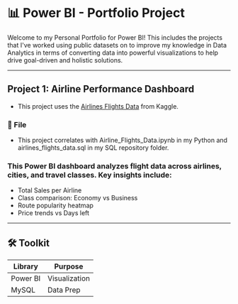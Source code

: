 # 📊 Power BI - Portfolio Project
Welcome to my Personal Portfolio for Power BI! This includes the projects that I've worked using public datasets on to improve my knowledge in Data Analytics in terms of converting data into powerful visualizations to help drive goal-driven and holistic solutions. 

---

## Project 1: Airline Performance Dashboard
- This project uses the [Airlines Flights Data](https://www.kaggle.com/datasets/rohitgrewal/airlines-flights-data) from Kaggle.
### 📁 File
- This project correlates with Airline_Flights_Data.ipynb in my Python and airlines_flights_data.sql in my SQL repository folder. 

  
### This Power BI dashboard analyzes flight data across airlines, cities, and travel classes. Key insights include:
- Total Sales per Airline
- Class comparison: Economy vs Business
- Route popularity heatmap
- Price trends vs Days left

---

## 🛠️ Toolkit
| Library       | Purpose                          |
|---------------|----------------------------------|
| Power BI      | Visualization                    |
| MySQL         | Data Prep                        |


